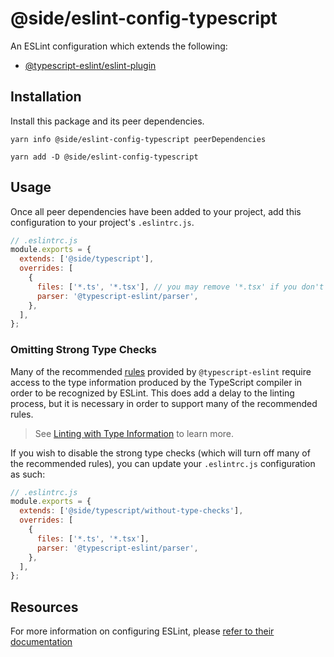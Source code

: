 # @side/eslint-config-typescript

An ESLint configuration which extends the following:

- [@typescript-eslint/eslint-plugin](https://typescript-eslint.io/)

## Installation

Install this package and its peer dependencies.

`yarn info @side/eslint-config-typescript peerDependencies`

`yarn add -D @side/eslint-config-typescript`

## Usage

Once all peer dependencies have been added to your project, add this configuration to your project's `.eslintrc.js`.

```js
// .eslintrc.js
module.exports = {
  extends: ['@side/typescript'],
  overrides: [
    {
      files: ['*.ts', '*.tsx'], // you may remove '*.tsx' if you don't use React
      parser: '@typescript-eslint/parser',
    },
  ],
};
```

### Omitting Strong Type Checks

Many of the recommended [rules](https://typescript-eslint.io/rules/) provided by `@typescript-eslint` require access to the type information produced by the TypeScript compiler in order to be recognized by ESLint. This does add a delay to the linting process, but it is necessary in order to support many of the recommended rules.

> See [Linting with Type Information](https://typescript-eslint.io/docs/linting/type-linting) to learn more.

If you wish to disable the strong type checks (which will turn off many of the recommended rules), you can update your `.eslintrc.js` configuration as such:

```js
// .eslintrc.js
module.exports = {
  extends: ['@side/typescript/without-type-checks'],
  overrides: [
    {
      files: ['*.ts', '*.tsx'],
      parser: '@typescript-eslint/parser',
    },
  ],
};
```

## Resources

For more information on configuring ESLint, please [refer to their documentation](https://eslint.org/docs/user-guide/configuring)
